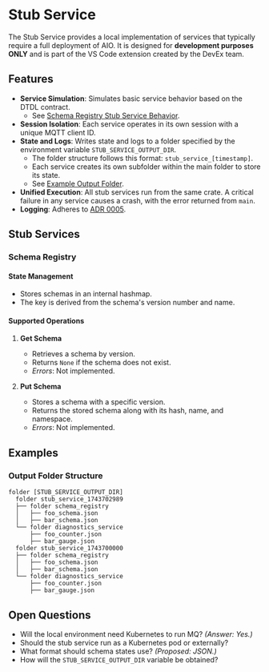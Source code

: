 # Stub Service

The Stub Service provides a local implementation of services that typically require a full deployment of AIO. It is designed for **development purposes ONLY** and is part of the VS Code extension created by the DevEx team.

## Features

- **Service Simulation**: Simulates basic service behavior based on the DTDL contract.
  - See [Schema Registry Stub Service Behavior](#schema-registry).
- **Session Isolation**: Each service operates in its own session with a unique MQTT client ID.
- **State and Logs**: Writes state and logs to a folder specified by the environment variable `STUB_SERVICE_OUTPUT_DIR`. 
  - The folder structure follows this format: `stub_service_[timestamp]`.
  - Each service creates its own subfolder within the main folder to store its state.
  - See [Example Output Folder](#output-folder-structure).
- **Unified Execution**: All stub services run from the same crate. A critical failure in any service causes a crash, with the error returned from `main`.
- **Logging**: Adheres to [ADR 0005](../../doc/dev/adr/0005-logging.md).

## Stub Services

### Schema Registry

#### State Management

- Stores schemas in an internal hashmap.
- The key is derived from the schema's version number and name.

#### Supported Operations

1. **Get Schema**
   - Retrieves a schema by version.
   - Returns `None` if the schema does not exist.
   - *Errors*: Not implemented.

2. **Put Schema**
   - Stores a schema with a specific version.
   - Returns the stored schema along with its hash, name, and namespace.
   - *Errors*: Not implemented.

## Examples

### Output Folder Structure

```text
folder [STUB_SERVICE_OUTPUT_DIR]
  folder stub_service_1743702989
  ├── folder schema_registry
  │   ├── foo_schema.json
  │   ├── bar_schema.json
  └── folder diagnostics_service
      ├── foo_counter.json
      ├── bar_gauge.json
  folder stub_service_1743700000
  ├── folder schema_registry
  │   ├── foo_schema.json
  │   ├── bar_schema.json
  └── folder diagnostics_service
      ├── foo_counter.json
      ├── bar_gauge.json
```

## Open Questions

- Will the local environment need Kubernetes to run MQ? *(Answer: Yes.)*
- Should the stub service run as a Kubernetes pod or externally?
- What format should schema states use? *(Proposed: JSON.)*
- How will the `STUB_SERVICE_OUTPUT_DIR` variable be obtained?
